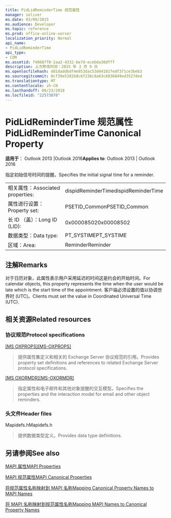```yaml
---
title: PidLidReminderTime 规范属性
manager: soliver
ms.date: 03/09/2015
ms.audience: Developer
ms.topic: reference
ms.prod: office-online-server
localization_priority: Normal
api_name:
- PidLidReminderTime
api_type:
- COM
ms.assetid: f4068ff0-2aa2-4332-be7d-ecebda30dfff
description: 上次修改时间：2015 年 3 月 9 日
ms.openlocfilehash: dd1daddbdf4e953dac53d44181fedf371ce3beb3
ms.sourcegitcommit: 0cf39e5382b8c6f236c8a63c6036849ed3527ded
ms.translationtype: MT
ms.contentlocale: zh-CN
ms.lasthandoff: 08/23/2018
ms.locfileid: "22573878"
---
```

# <a name="pidlidremindertime-canonical-property"></a><span data-ttu-id="c9e44-103">PidLidReminderTime 规范属性</span><span class="sxs-lookup"><span data-stu-id="c9e44-103">PidLidReminderTime Canonical Property</span></span>

  
  
<span data-ttu-id="c9e44-104">**适用于**： Outlook 2013 |Outlook 2016</span><span class="sxs-lookup"><span data-stu-id="c9e44-104">**Applies to**: Outlook 2013 | Outlook 2016</span></span> 
  
<span data-ttu-id="c9e44-105">指定初始信号时间的提醒。</span><span class="sxs-lookup"><span data-stu-id="c9e44-105">Specifies the initial signal time for a reminder.</span></span>
  
|||
|:-----|:-----|
|<span data-ttu-id="c9e44-106">相关属性：</span><span class="sxs-lookup"><span data-stu-id="c9e44-106">Associated properties:</span></span>  <br/> |<span data-ttu-id="c9e44-107">dispidReminderTime</span><span class="sxs-lookup"><span data-stu-id="c9e44-107">dispidReminderTime</span></span>  <br/> |
|<span data-ttu-id="c9e44-108">属性进行设置：</span><span class="sxs-lookup"><span data-stu-id="c9e44-108">Property set:</span></span>  <br/> |<span data-ttu-id="c9e44-109">PSETID_Common</span><span class="sxs-lookup"><span data-stu-id="c9e44-109">PSETID_Common</span></span>  <br/> |
|<span data-ttu-id="c9e44-110">长 ID （盖）：</span><span class="sxs-lookup"><span data-stu-id="c9e44-110">Long ID (LID):</span></span>  <br/> |<span data-ttu-id="c9e44-111">0x00008502</span><span class="sxs-lookup"><span data-stu-id="c9e44-111">0x00008502</span></span>  <br/> |
|<span data-ttu-id="c9e44-112">数据类型：</span><span class="sxs-lookup"><span data-stu-id="c9e44-112">Data type:</span></span>  <br/> |<span data-ttu-id="c9e44-113">PT_SYSTIME</span><span class="sxs-lookup"><span data-stu-id="c9e44-113">PT_SYSTIME</span></span>  <br/> |
|<span data-ttu-id="c9e44-114">区域：</span><span class="sxs-lookup"><span data-stu-id="c9e44-114">Area:</span></span>  <br/> |<span data-ttu-id="c9e44-115">Reminder</span><span class="sxs-lookup"><span data-stu-id="c9e44-115">Reminder</span></span>  <br/> |
   
## <a name="remarks"></a><span data-ttu-id="c9e44-116">注解</span><span class="sxs-lookup"><span data-stu-id="c9e44-116">Remarks</span></span>

<span data-ttu-id="c9e44-117">对于日历对象，此属性表示用户采用延迟的时间这是约会的开始时间。</span><span class="sxs-lookup"><span data-stu-id="c9e44-117">For calendar objects, this property represents the time when the user would be late which is the start time of the appointment.</span></span> <span data-ttu-id="c9e44-118">客户端必须设置的值以协调世界时 (UTC)。</span><span class="sxs-lookup"><span data-stu-id="c9e44-118">Clients must set the value in Coordinated Universal Time (UTC).</span></span>
  
## <a name="related-resources"></a><span data-ttu-id="c9e44-119">相关资源</span><span class="sxs-lookup"><span data-stu-id="c9e44-119">Related resources</span></span>

### <a name="protocol-specifications"></a><span data-ttu-id="c9e44-120">协议规范</span><span class="sxs-lookup"><span data-stu-id="c9e44-120">Protocol specifications</span></span>

<span data-ttu-id="c9e44-121">[[MS OXPROPS]](http://msdn.microsoft.com/library/f6ab1613-aefe-447d-a49c-18217230b148%28Office.15%29.aspx)</span><span class="sxs-lookup"><span data-stu-id="c9e44-121">[[MS-OXPROPS]](http://msdn.microsoft.com/library/f6ab1613-aefe-447d-a49c-18217230b148%28Office.15%29.aspx)</span></span>
  
> <span data-ttu-id="c9e44-122">提供属性集定义和相关的 Exchange Server 协议规范的引用。</span><span class="sxs-lookup"><span data-stu-id="c9e44-122">Provides property set definitions and references to related Exchange Server protocol specifications.</span></span>
    
<span data-ttu-id="c9e44-123">[[MS OXORMDR]](http://msdn.microsoft.com/library/5454ebcc-e5d1-4da8-a598-d393b101caab%28Office.15%29.aspx)</span><span class="sxs-lookup"><span data-stu-id="c9e44-123">[[MS-OXORMDR]](http://msdn.microsoft.com/library/5454ebcc-e5d1-4da8-a598-d393b101caab%28Office.15%29.aspx)</span></span>
  
> <span data-ttu-id="c9e44-124">指定属性和电子邮件和其他对象提醒的交互模型。</span><span class="sxs-lookup"><span data-stu-id="c9e44-124">Specifies the properties and the interaction model for email and other object reminders.</span></span>
    
### <a name="header-files"></a><span data-ttu-id="c9e44-125">头文件</span><span class="sxs-lookup"><span data-stu-id="c9e44-125">Header files</span></span>

<span data-ttu-id="c9e44-126">Mapidefs.h</span><span class="sxs-lookup"><span data-stu-id="c9e44-126">Mapidefs.h</span></span>
  
> <span data-ttu-id="c9e44-127">提供数据类型定义。</span><span class="sxs-lookup"><span data-stu-id="c9e44-127">Provides data type definitions.</span></span>
    
## <a name="see-also"></a><span data-ttu-id="c9e44-128">另请参阅</span><span class="sxs-lookup"><span data-stu-id="c9e44-128">See also</span></span>



[<span data-ttu-id="c9e44-129">MAPI 属性</span><span class="sxs-lookup"><span data-stu-id="c9e44-129">MAPI Properties</span></span>](mapi-properties.md)
  
[<span data-ttu-id="c9e44-130">MAPI 规范属性</span><span class="sxs-lookup"><span data-stu-id="c9e44-130">MAPI Canonical Properties</span></span>](mapi-canonical-properties.md)
  
[<span data-ttu-id="c9e44-131">将规范属性名称映射到 MAPI 名称</span><span class="sxs-lookup"><span data-stu-id="c9e44-131">Mapping Canonical Property Names to MAPI Names</span></span>](mapping-canonical-property-names-to-mapi-names.md)
  
[<span data-ttu-id="c9e44-132">将 MAPI 名称映射到规范属性名称</span><span class="sxs-lookup"><span data-stu-id="c9e44-132">Mapping MAPI Names to Canonical Property Names</span></span>](mapping-mapi-names-to-canonical-property-names.md)

